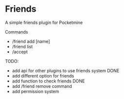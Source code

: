 # Friends
A simple friends plugin for Pocketmine

Commands
- /friend add [name]
- /friend list 
- /accept

TODO:
- add api for other plugins to use friends system DONE
- add different option for friends
- add function to check friends DONE
- add /friend remove command
- add permission system
